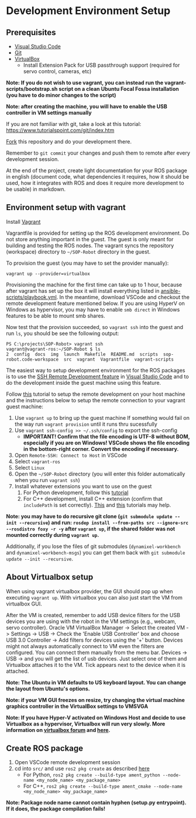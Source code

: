 # Development Environment Setup

## Prerequisites

* [Visual Studio Code](https://code.visualstudio.com/)
* [Git](https://git-scm.com/)
* [VirtualBox](https://www.virtualbox.org/wiki/Downloads)
  * Install Extension Pack for USB passthrough support (required for servo control, cameras, etc)

**Note: If you do not wish to use vagrant, you can instead run the vagrant-scripts/bootstrap.sh script on a clean Ubuntu Focal Fossa installation (you have to do minor changes to the script)**

**Note: after creating the machine, you will have to enable the USB controller in VM settings manually**

If you are not familiar with git, take a look at this tutorial: <https://www.tutorialspoint.com/git/index.htm>

[Fork](https://docs.github.com/en/free-pro-team@latest/github/getting-started-with-github/fork-a-repo) this repository and do your development there.

Remember to `git commit` your changes and push them to remote after
every development session.

At the end of the project, create light documentation for your ROS package in english (document code, what dependencies it requires, how it should be used, how it integrates with ROS and does it require more development to be usable) in markdown.

## Environment setup with vagrant

Install [Vagrant](https://www.vagrantup.com/)

Vagrantfile is provided for setting up the ROS development environment. Do not store anything important in the guest. The guest is only meant for building and testing the ROS nodes.
The vagrant syncs the repository (workspace) directory to `~/SOP-Robot` directory in the guest.

To provision the guest (you may have to set the provider manually):

```pwsh
vagrant up --provider=virtualbox
```

Provisioning the machine for the first time can take up to 1 hour, because after vagrant has set up the box it will install everything listed in [ansible-scripts/playbook.yml](../ansible-scripts/playbook.yml). In the meantime, download VSCode and checkout the remote development feature mentioned below. If you are using HyperV on Windows as hypervisor, you may have to enable `smb direct` in Windows features to be able to mount smb shares.

Now test that the provision succeeded, so `vagrant ssh` into the guest and run `ls`, you should be see the following output:

```console
PS C:\projects\SOP-Robot> vagrant ssh
vagrant@vagrant-ros:~/SOP-Robot $ ls
2  config  docs  img  launch  Makefile  README.md  scripts  sop-robot.code-workspace  src  vagrant  Vagrantfile  vagrant-scripts
```

The easiest way to setup development environment for the ROS packages is to use the [SSH Remote Development
feature](https://code.visualstudio.com/docs/remote/ssh) in [Visual Studio Code](https://code.visualstudio.com/) and to do the development inside the guest machine using this feature.

Follow [this](https://code.visualstudio.com/docs/remote/ssh) tutorial to setup the remote development on your host machine and the instructions below to setup the remote connection to your vagrant guest machine:

1. Use `vagrant up` to bring up the guest machine
    If something would fail on the way run `vagrant provision` until it runs thru sucessfully
2. Use `vagrant ssh-config >> ~/.ssh/config` to export the ssh-config
   * **IMPORTANT! Confirm that the file encoding is UTF-8 without BOM, especially if you are on Windows! VSCode shows the file encoding in the bottom-right corner. Convert the encoding if necessary.**
3. Open `Remote-SSH: Connect to Host` in VSCode
4. Select `vagrant-ros`
5. Select `Linux`
6. Open the `~/SOP-Robot` directory (you will enter this folder automatically when you run `vagrant ssh`)
7. Install whatever extensions you want to use on the guest
   1. For Python development, follow this [tutorial](https://code.visualstudio.com/docs/languages/python)
   2. For C++ development, install C++ extension (confirm that `includePath` is set correctly). [This](https://code.visualstudio.com/docs/languages/cpp) and [this](https://code.visualstudio.com/docs/cpp/config-linux) tutorials may help.

**Note: you may have to do recursive git clone (`git submodule update --init --recursive`) and run: `rosdep install --from-paths src --ignore-src --rosdistro foxy -r -y` after `vagrant up`, if the shared folder was not mounted correctly during `vagrant up`.**

Additionally, if you lose the files of git submodules (`dynamixel-workbench` and `dynamixel-workbench-msgs`) you can get them back with `git submodule update --init --recursive`.

## About Virtualbox setup

When using vagrant virtualbox provider, the GUI should pop up when executing `vagrant up`. With virtualbox you can also just start the VM from virtualbox GUI.

After the VM is created, remember to add USB device filters for the USB devices you are using with the robot in the VM settings (e.g., webcam, servo controller). Oracle VM VirtualBox Manager -> Select the created VM -> Settings -> USB -> Check the 'Enable USB Controller' box and choose USB 3.0 Controller -> Add filters for devices using the '+' button. Devices might not always automatically connect to VM even the filters are configured. You can connect them manually from the menu bar. Devices -> USB -> and you will get the list of usb devices. Just select one of them and Virtualbox attaches it to the VM. Tick appears next to the device when it is attached.

**Note: The Ubuntu in VM defaults to US keyboard layout. You can change the layout from Ubuntu's options.**

**Note: if your VM GUI freezes on resize, try changing the virtual machine graphics controller in the VirtualBox settings to VMSVGA**

**Note: If you have Hyper-V activated on Windows Host and decide to use Virtualbox as a hypervisor, Virtualbox will run very slowly. More information on [virtualbox forum](https://forums.virtualbox.org/viewtopic.php?t=99390) and [here](https://www.sysprobs.com/fixed-virtualbox-vms-too-slow-on-windows-host).**

## Create ROS package

1. Open VSCode remote development session
2. cd into `src/` and use `ros2 pkg create` as described [here](https://index.ros.org/doc/ros2/Tutorials/Creating-Your-First-ROS2-Package/)
   * For Python, `ros2 pkg create --build-type ament_python --node-name <my_node_name> <my_package_name>`
   * For C++, `ros2 pkg create --build-type ament_cmake --node-name <my_node_name> <my_package_name>`

**Note: Package node name cannot contain hyphen (setup.py entrypoint). If it does, the package compilation fails!**
